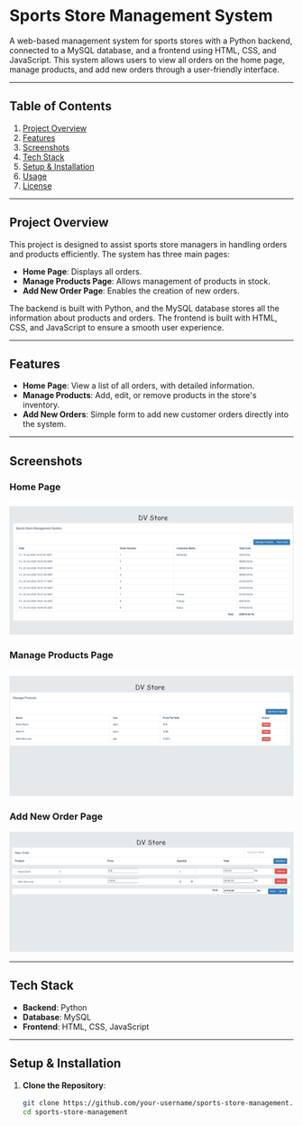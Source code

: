 # Sports Store Management System

A web-based management system for sports stores with a Python backend, connected to a MySQL database, and a frontend using HTML, CSS, and JavaScript. This system allows users to view all orders on the home page, manage products, and add new orders through a user-friendly interface.

---

## Table of Contents

1. [Project Overview](#project-overview)
2. [Features](#features)
3. [Screenshots](#screenshots)
4. [Tech Stack](#tech-stack)
5. [Setup & Installation](#setup--installation)
6. [Usage](#usage)
7. [License](#license)

---

## Project Overview

This project is designed to assist sports store managers in handling orders and products efficiently. The system has three main pages:
- **Home Page**: Displays all orders.
- **Manage Products Page**: Allows management of products in stock.
- **Add New Order Page**: Enables the creation of new orders.

The backend is built with Python, and the MySQL database stores all the information about products and orders. The frontend is built with HTML, CSS, and JavaScript to ensure a smooth user experience.

---

## Features

- **Home Page**: View a list of all orders, with detailed information.
- **Manage Products**: Add, edit, or remove products in the store's inventory.
- **Add New Orders**: Simple form to add new customer orders directly into the system.

---

## Screenshots

### Home Page
![Home Page](https://github.com/dachuvg/Sports-Store-Management-Python-MySQL/blob/main/sports_store/screenshots/orders.png)

### Manage Products Page
![Manage Products Page](https://github.com/dachuvg/Sports-Store-Management-Python-MySQL/blob/main/sports_store/screenshots/manage-products.png)

### Add New Order Page
![Add New Order Page](https://github.com/dachuvg/Sports-Store-Management-Python-MySQL/blob/main/sports_store/screenshots/new-order.png)

---

## Tech Stack

- **Backend**: Python
- **Database**: MySQL
- **Frontend**: HTML, CSS, JavaScript

---

## Setup & Installation

1. **Clone the Repository**:
   ```bash
   git clone https://github.com/your-username/sports-store-management.git
   cd sports-store-management
